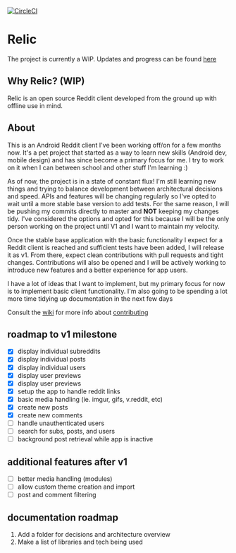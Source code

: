 [![CircleCI](https://circleci.com/gh/13ABEL/Relic.svg?style=svg)](https://circleci.com/gh/13ABEL/Relic)
# Relic

The project is currently a WIP. Updates and progress can be found [here](./docs/updates.md)

## Why Relic? (WIP)

Relic is an open source Reddit client developed from the ground up with offline use in mind.

## About

This is an Android Reddit client I've been working off/on for a few months now. It's a pet project that started as a way to learn new skills (Android dev, mobile design) and has since become a primary focus for me. I try to work on it when I can between school and other stuff I'm learning :)

As of now, the project is in a state of constant flux! I'm still learning new things and trying to balance development between architectural decisions and speed. APIs and features will be changing regularly so I've opted to wait until a more stable base version to add tests. For the same reason, I will be pushing my commits directly to master and **NOT** keeping my changes tidy. I've considered the options and opted for this because I will be the only person working on the project until V1 and I want to maintain my velocity.

Once the stable base application with the basic functionality I expect for a Reddit client is reached and sufficient tests have been added, I will release it as v1. From there, expect clean contributions with pull requests and tight changes. Contributions will also be opened and I will be actively working to introduce new features and a better experience for app users.

I have a lot of ideas that I want to implement, but my primary focus for now is to implement basic client functionality. I'm also going to be spending a lot more time tidying up documentation in the next few days

Consult the [wiki](https://github.com/13ABEL/Relic/wiki) for more info about [contributing](https://github.com/13ABEL/Relic/wiki/Contribution-Quickstart)

## roadmap to v1 milestone

- [x] display individual subreddits
- [x] display individual posts
- [x] display individual users
- [x] display user previews
- [x] display user previews
- [x] setup the app to handle reddit links
- [x] basic media handling (ie. imgur, gifs, v.reddit, etc)
- [x] create new posts
- [x] create new comments
- [ ] handle unauthenticated users
- [ ] search for subs, posts, and users
- [ ] background post retrieval while app is inactive

## additional features after v1

- [ ] better media handling (modules)
- [ ] allow custom theme creation and import
- [ ] post and comment filtering

## documentation roadmap

1. Add a folder for decisions and architecture overview
2. Make a list of libraries and tech being used
